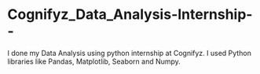 # Cognifyz_Data_Analysis-Internship--
I done my Data Analysis using python internship at Cognifyz. I used Python libraries like Pandas, Matplotlib, Seaborn and Numpy.     
